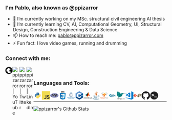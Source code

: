 ### I'm Pablo, also known as @ppizarror

- 🔭 I’m currently working on my MSc. structural civil engineering AI thesis
- 🌱 I’m currently learning CV, AI, Computational Geometry, UI, Structural Design, Construction Engineering & Data Science
- 📫 How to reach me: pablo@ppizarror.com
- ⚡ Fun fact: I love video games, running and drumming

### Connect with me:

[<img align="left" alt="ppizarror.com" width="22px" src="https://raw.githubusercontent.com/iconic/open-iconic/master/svg/globe.svg" />][website]
[<img align="left" alt="ppizarror | YouTube" width="22px" src="https://cdn.jsdelivr.net/npm/simple-icons@v3/icons/youtube.svg" />][youtube]
[<img align="left" alt="ppizarror | Twitter" width="22px" src="https://cdn.jsdelivr.net/npm/simple-icons@v3/icons/twitter.svg" />][twitter]
[<img align="left" alt="ppizarror | LinkedIn" width="22px" src="https://cdn.jsdelivr.net/npm/simple-icons@v3/icons/linkedin.svg" />][linkedin]

<br />

### Languages and Tools:

[<img align="left" alt="Python" width="26px" src="https://raw.githubusercontent.com/github/explore/80688e429a7d4ef2fca1e82350fe8e3517d3494d/topics/python/python.png" />][gh]
[<img align="left" alt="JavaScript" width="26px" src="https://raw.githubusercontent.com/github/explore/80688e429a7d4ef2fca1e82350fe8e3517d3494d/topics/javascript/javascript.png" />][gh]
[<img align="left" alt="PHP" width="26px" src="https://raw.githubusercontent.com/github/explore/ccc16358ac4530c6a69b1b80c7223cd2744dea83/topics/php/php.png" />][gh]
[<img align="left" alt="CSS" width="26px" src="https://raw.githubusercontent.com/github/explore/80688e429a7d4ef2fca1e82350fe8e3517d3494d/topics/css/css.png" />][gh]
[<img align="left" alt="C" width="26px" src="https://raw.githubusercontent.com/github/explore/80688e429a7d4ef2fca1e82350fe8e3517d3494d/topics/c/c.png" />][gh]
[<img align="left" alt="C++" width="26px" src="https://raw.githubusercontent.com/github/explore/80688e429a7d4ef2fca1e82350fe8e3517d3494d/topics/cpp/cpp.png" />][gh]
[<img align="left" alt="Matlab" width="26px" src="https://raw.githubusercontent.com/github/explore/80688e429a7d4ef2fca1e82350fe8e3517d3494d/topics/matlab/matlab.png" />][gh]
[<img align="left" alt="Java" width="26px" src="https://raw.githubusercontent.com/github/explore/80688e429a7d4ef2fca1e82350fe8e3517d3494d/topics/java/java.png" />][gh]
[<img align="left" alt="Tensorflow" width="26px" src="https://raw.githubusercontent.com/github/explore/80688e429a7d4ef2fca1e82350fe8e3517d3494d/topics/tensorflow/tensorflow.png" />][gh]
[<img align="left" alt="OpenGL" width="26px" src="https://raw.githubusercontent.com/github/explore/80688e429a7d4ef2fca1e82350fe8e3517d3494d/topics/opengl/opengl.png" />][gh]
[<img align="left" alt="Tex/Latex" width="26px" src="https://raw.githubusercontent.com/github/explore/80688e429a7d4ef2fca1e82350fe8e3517d3494d/topics/latex/latex.png" />][gh]
[<img align="left" alt="Visual Studio Code" width="26px" src="https://raw.githubusercontent.com/github/explore/80688e429a7d4ef2fca1e82350fe8e3517d3494d/topics/visual-studio-code/visual-studio-code.png" />][gh]
[<img align="left" alt="Git" width="26px" src="https://raw.githubusercontent.com/github/explore/80688e429a7d4ef2fca1e82350fe8e3517d3494d/topics/git/git.png" />][gh]
[<img align="left" alt="GitHub" width="26px" src="https://raw.githubusercontent.com/github/explore/78df643247d429f6cc873026c0622819ad797942/topics/github/github.png" />][gh]
[<img align="left" alt="Terminal" width="26px" src="https://raw.githubusercontent.com/github/explore/80688e429a7d4ef2fca1e82350fe8e3517d3494d/topics/terminal/terminal.png" />][gh]

<br />

---

<img align="left" alt="ppizarror's Github Stats" src="https://github-readme-stats.vercel.app/api?username=ppizarror&show_icons=true&hide_border=true" />

[gh]: https://github.com/ppizarror
[website]: https://ppizarror.com
[twitter]: https://twitter.com/_ppizarror
[youtube]: https://www.youtube.com/channel/UCQVXswp8EBI0WaCiKJOu6rA/videos?view_as=subscriber
[linkedin]: https://www.linkedin.com/in/ppizarror/
